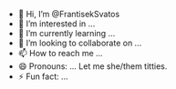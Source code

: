 - 👋 Hi, I’m @FrantisekSvatos
- 👀 I’m interested in ...
- 🌱 I’m currently learning ...
- 💞️ I’m looking to collaborate on ...
- 📫 How to reach me ...
- 😄 Pronouns: ... Let me she/them titties.
- ⚡ Fun fact: ...

<!---
FrantisekSvatos/FrantisekSvatos is a ✨ special ✨ repository because its `README.md` (this file) appears on your GitHub profile.
You can click the Preview link to take a look at your changes.
--->
